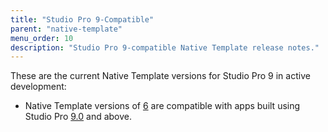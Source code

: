 ```yaml
---
title: "Studio Pro 9-Compatible"
parent: "native-template"
menu_order: 10
description: "Studio Pro 9-compatible Native Template release notes."
---
```


These are the current Native Template versions for Studio Pro 9 in active development:

* Native Template versions of [6](nt-6-rn) are compatible with apps built using Studio Pro [9.0](/releasenotes/studio-pro/9.0) and above.

